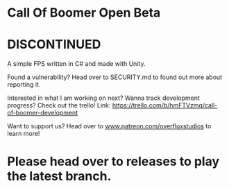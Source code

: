 # Call Of Boomer Open Beta
# DISCONTINUED
A simple FPS written in C# and made with Unity.

Found a vulnerability? Head over to SECURITY.md to found out more about reporting it.

Interested in what I am working on next? Wanna track development progress? Check out the trello! Link: https://trello.com/b/hmFTVzmq/call-of-boomer-development

Want to support us? Head over to www.patreon.com/overfluxstudios to learn more!
# Please head over to releases to play the latest branch.
